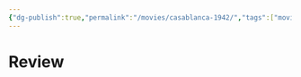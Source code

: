 ```yaml
---
{"dg-publish":true,"permalink":"/movies/casablanca-1942/","tags":["movies"],"created":"2024-06-18","updated":"2024-06-18"}
---
```



# Review
